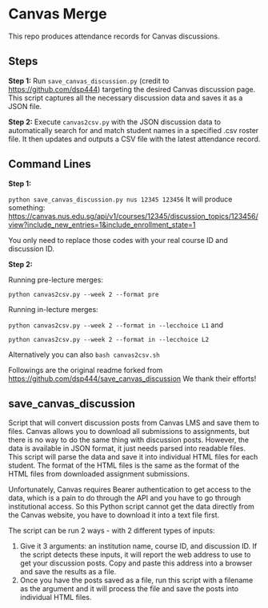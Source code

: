 # Canvas Merge

This repo produces attendance records for Canvas discussions. 

## Steps
**Step 1:**
Run `save_canvas_discussion.py` (credit to https://github.com/dsp444) targeting the desired Canvas discussion page. This script captures all the necessary discussion data and saves it as a JSON file. 

**Step 2:**
Execute `canvas2csv.py` with the JSON discussion data to automatically search for and match student names in a specified .csv roster file. It then updates and outputs a CSV file with the latest attendance record.

## Command Lines
**Step 1:**

`python save_canvas_discussion.py nus 12345 123456`
It will produce something: 
https://canvas.nus.edu.sg/api/v1/courses/12345/discussion_topics/123456/view?include_new_entries=1&include_enrollment_state=1

You only need to replace those codes with your real course ID and discussion ID.

**Step 2:**

Running pre-lecture merges:

`python canvas2csv.py --week 2 --format pre`

Running in-lecture merges:

`python canvas2csv.py --week 2 --format in --lecchoice L1` and 

`python canvas2csv.py --week 2 --format in --lecchoice L2`

Alternatively you can also `bash canvas2csv.sh`


Followings are the original readme forked from https://github.com/dsp444/save_canvas_discussion We thank their efforts!

## save_canvas_discussion
Script that will convert discussion posts from Canvas LMS and save them to files. Canvas allows you to download all submissions to assignments, but there is no way to do the same thing with discussion posts.  However, the data is available in JSON format, it just needs parsed into readable files.  This script will parse the data and save it into individual HTML files for each student.  The format of the HTML files is the same as the format of the HTML files from downloaded assignment submissions.

Unfortunately, Canvas requires Bearer authentication to get access to the data, which is a pain to do through the API and you have to go through institutional access.  So this Python script cannot get the data directly from the Canvas website, you have to download it into a text file first.

The script can be run 2 ways - with 2 different types of inputs:
   1) Give it 3 arguments: an institution name, course ID, and discussion ID.  If the script detects these inputs, it will report the web address to use to get your discussion posts. Copy and paste this address into a browser and save the results as a file.
   2) Once you have the posts saved as a file, run this script with a filename as the argument and it will process the file and save the posts into individual HTML files.
